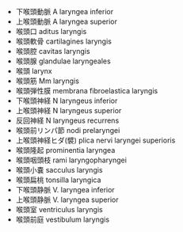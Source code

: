 - 下喉頭動脈 A laryngea inferior
- 上喉頭動脈 A laryngea superior
- 喉頭口 aditus laryngis
- 喉頭軟骨 cartilagines laryngis
- 喉頭腔 cavitas laryngis
- 喉頭腺 glandulae laryngeales
- 喉頭 larynx
- 喉頭筋 Mm laryngis
- 喉頭弾性膜 membrana fibroelastica laryngis
- 下喉頭神経 N laryngeus inferior
- 上喉頭神経 N laryngeus superior
- 反回神経 N laryngeus recurrens
- 喉頭前リンパ節 nodi prelaryngei
- 上喉頭神経ヒダ(襞) plica nervi laryngei superioris
- 喉頭隆起 prominentia laryngea
- 喉頭咽頭枝 rami laryngopharyngei
- 喉頭小嚢 sacculus laryngis
- 喉頭扁桃 tonsilla laryngica
- 下喉頭静脈 V. laryngea inferior
- 上喉頭静脈 V. laryngea superior
- 喉頭室 ventriculus laryngis
- 喉頭前庭 vestibulum laryngis
